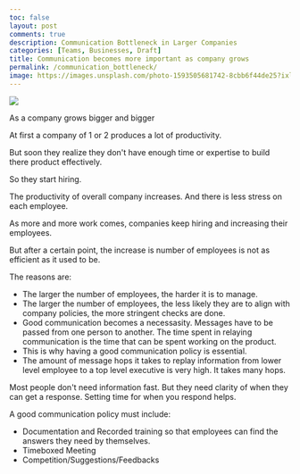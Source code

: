 ```yaml
---
toc: false
layout: post
comments: true
description: Communication Bottleneck in Larger Companies
categories: [Teams, Businesses, Draft]
title: Communication becomes more important as company grows
permalink: /communication_bottleneck/
image: https://images.unsplash.com/photo-1593505681742-8cbb6f44de25?ixlib=rb-1.2.1&ixid=eyJhcHBfaWQiOjEyMDd9&auto=format&fit=crop&w=2689&q=80
---
```

![](https://images.unsplash.com/photo-1593505681742-8cbb6f44de25?ixlib=rb-1.2.1&ixid=eyJhcHBfaWQiOjEyMDd9&auto=format&fit=crop&w=2689&q=80)

As a company grows bigger and bigger

At first a company of 1 or 2 produces a lot of productivity.

But soon they realize they don't have enough time or expertise to build there product effectively.

So they start hiring.

The productivity of overall company increases. And there is less stress on each employee.

As more and more work comes, companies keep hiring and increasing their employees.

But after a certain point, the increase is number of employees is not as efficient as it used to be.

The reasons are:

- The larger the number of employees, the harder it is to manage.
- The larger the number of employees, the less likely they are to align with company policies, the more stringent checks are done.
- Good communication becomes a necessasity. Messages have to be passed from one person to another. The time spent in relaying communication is the time that can be spent working on the product.
- This is why having a good communication policy is essential.
- The amount of message hops it takes to replay information from lower level employee to a top level executive is very high. It takes many hops.

Most people don't need information fast. But they need clarity of when they can get a response. Setting time for when you respond helps.

A good communication policy must include:
- Documentation and Recorded training so that employees can find the answers they need by themselves.
- Timeboxed Meeting
- Competition/Suggestions/Feedbacks
